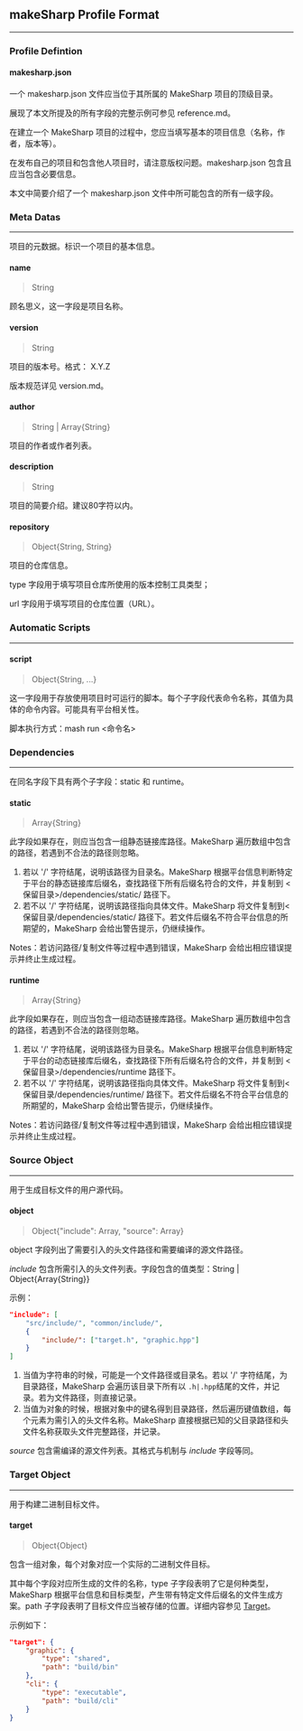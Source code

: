 ## makeSharp Profile Format

---

### Profile Defintion

#### makesharp.json

一个 makesharp.json 文件应当位于其所属的 MakeSharp 项目的顶级目录。

展现了本文所提及的所有字段的完整示例可参见 reference.md。

在建立一个 MakeSharp 项目的过程中，您应当填写基本的项目信息（名称，作者，版本等）。

在发布自己的项目和包含他人项目时，请注意版权问题。makesharp.json 包含且应当包含必要信息。

本文中简要介绍了一个 makesharp.json 文件中所可能包含的所有一级字段。



### Meta Datas

---

项目的元数据。标识一个项目的基本信息。

#### name 

> String 

顾名思义，这一字段是项目名称。

#### version

> String

项目的版本号。格式： X.Y.Z

版本规范详见 version.md。

#### author

> String | Array{String}

项目的作者或作者列表。

#### description

> String

项目的简要介绍。建议80字符以内。

#### repository

> Object{String, String}

项目的仓库信息。

type 字段用于填写项目仓库所使用的版本控制工具类型；

url 字段用于填写项目的仓库位置（URL）。



### Automatic Scripts

---

#### script

> Object{String, ...}

这一字段用于存放使用项目时可运行的脚本。每个子字段代表命令名称，其值为具体的命令内容。可能具有平台相关性。

脚本执行方式：mash run <命令名>



### Dependencies

---

在同名字段下具有两个子字段：static 和 runtime。

#### static

> Array{String}

此字段如果存在，则应当包含一组静态链接库路径。MakeSharp 遍历数组中包含的路径，若遇到不合法的路径则忽略。

1. 若以 '/' 字符结尾，说明该路径为目录名。MakeSharp 根据平台信息判断特定于平台的静态链接库后缀名，查找路径下所有后缀名符合的文件，并复制到 <保留目录>/dependencies/static/ 路径下。
2. 若不以 '/' 字符结尾，说明该路径指向具体文件。MakeSharp 将文件复制到<保留目录/dependencies/static/ 路径下。若文件后缀名不符合平台信息的所期望的，MakeSharp 会给出警告提示，仍继续操作。

Notes：若访问路径/复制文件等过程中遇到错误，MakeSharp 会给出相应错误提示并终止生成过程。

#### runtime

> Array{String}

此字段如果存在，则应当包含一组动态链接库路径。MakeSharp 遍历数组中包含的路径，若遇到不合法的路径则忽略。

1. 若以 '/' 字符结尾，说明该路径为目录名。MakeSharp 根据平台信息判断特定于平台的动态链接库后缀名，查找路径下所有后缀名符合的文件，并复制到 <保留目录>/dependencies/runtime 路径下。
2. 若不以 '/' 字符结尾，说明该路径指向具体文件。MakeSharp 将文件复制到<保留目录/dependencies/runtime/ 路径下。若文件后缀名不符合平台信息的所期望的，MakeSharp 会给出警告提示，仍继续操作。

Notes：若访问路径/复制文件等过程中遇到错误，MakeSharp 会给出相应错误提示并终止生成过程。



### Source Object

---

用于生成目标文件的用户源代码。

#### object

> Object{"include": Array, "source": Array}

object 字段列出了需要引入的头文件路径和需要编译的源文件路径。

*include* 包含所需引入的头文件列表。字段包含的值类型：String | Object{Array{String}}

示例：

```json
"include": [
    "src/include/", "common/include/",
    {
        "include/": ["target.h", "graphic.hpp"]
    }
]
```

1. 当值为字符串的时候，可能是一个文件路径或目录名。若以 '/' 字符结尾，为目录路径，MakeSharp 会遍历该目录下所有以 `.h|.hpp`结尾的文件，并记录。若为文件路径，则直接记录。
2. 当值为对象的时候，根据对象中的键名得到目录路径，然后遍历键值数组，每个元素为需引入的头文件名称。MakeSharp 直接根据已知的父目录路径和头文件名称获取头文件完整路径，并记录。

*source* 包含需编译的源文件列表。其格式与机制与 *include* 字段等同。



### Target Object

---

用于构建二进制目标文件。

#### target

> Object{Object}

包含一组对象，每个对象对应一个实际的二进制文件目标。

其中每个字段对应所生成的文件的名称，type 子字段表明了它是何种类型，MakeSharp 根据平台信息和目标类型，产生带有特定文件后缀名的文件生成方案。path 子字段表明了目标文件应当被存储的位置。详细内容参见 [Target](target.md)。

示例如下：

```json
"target": {
    "graphic": {
        "type": "shared",
        "path": "build/bin"
    },
    "cli": {
        "type": "executable",
        "path": "build/cli"
    }
}
```





